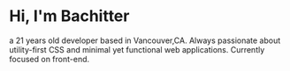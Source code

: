 # Hi, I'm Bachitter
a 21 years old developer based in Vancouver,CA. Always passionate about utility-first CSS and minimal yet functional web applications. Currently focused on front-end.

